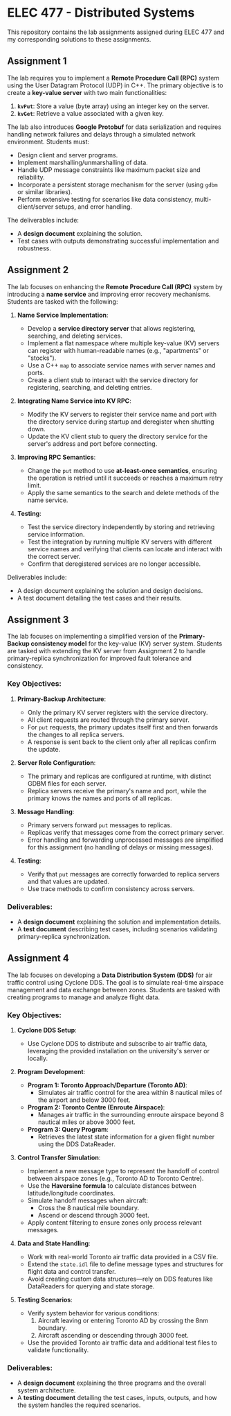 # ELEC 477 - Distributed Systems

This repository contains the lab assignments assigned during ELEC 477 and my corresponding solutions to these assignments. 

## Assignment 1
The lab requires you to implement a **Remote Procedure Call (RPC)** system using the User Datagram Protocol (UDP) in C++. The primary objective is to create a **key-value server** with two main functionalities:

1. **`kvPut`**: Store a value (byte array) using an integer key on the server.
2. **`kvGet`**: Retrieve a value associated with a given key.

The lab also introduces **Google Protobuf** for data serialization and requires handling network failures and delays through a simulated network environment. Students must:

- Design client and server programs.
- Implement marshalling/unmarshalling of data.
- Handle UDP message constraints like maximum packet size and reliability.
- Incorporate a persistent storage mechanism for the server (using `gdbm` or similar libraries).
- Perform extensive testing for scenarios like data consistency, multi-client/server setups, and error handling.

The deliverables include:
- A **design document** explaining the solution.
- Test cases with outputs demonstrating successful implementation and robustness.

## Assignment 2
The lab focuses on enhancing the **Remote Procedure Call (RPC)** system by introducing a **name service** and improving error recovery mechanisms. Students are tasked with the following:

1. **Name Service Implementation**:
   - Develop a **service directory server** that allows registering, searching, and deleting services.
   - Implement a flat namespace where multiple key-value (KV) servers can register with human-readable names (e.g., "apartments" or "stocks").
   - Use a C++ `map` to associate service names with server names and ports.
   - Create a client stub to interact with the service directory for registering, searching, and deleting entries.

2. **Integrating Name Service into KV RPC**:
   - Modify the KV servers to register their service name and port with the directory service during startup and deregister when shutting down.
   - Update the KV client stub to query the directory service for the server's address and port before connecting.

3. **Improving RPC Semantics**:
   - Change the `put` method to use **at-least-once semantics**, ensuring the operation is retried until it succeeds or reaches a maximum retry limit.
   - Apply the same semantics to the search and delete methods of the name service.

4. **Testing**:
   - Test the service directory independently by storing and retrieving service information.
   - Test the integration by running multiple KV servers with different service names and verifying that clients can locate and interact with the correct server.
   - Confirm that deregistered services are no longer accessible.

Deliverables include:
- A design document explaining the solution and design decisions.
- A test document detailing the test cases and their results.

## Assignment 3
The lab focuses on implementing a simplified version of the **Primary-Backup consistency model** for the key-value (KV) server system. Students are tasked with extending the KV server from Assignment 2 to handle primary-replica synchronization for improved fault tolerance and consistency.

### Key Objectives:
1. **Primary-Backup Architecture**:
   - Only the primary KV server registers with the service directory.
   - All client requests are routed through the primary server.
   - For `put` requests, the primary updates itself first and then forwards the changes to all replica servers.
   - A response is sent back to the client only after all replicas confirm the update.

2. **Server Role Configuration**:
   - The primary and replicas are configured at runtime, with distinct GDBM files for each server.
   - Replica servers receive the primary's name and port, while the primary knows the names and ports of all replicas.

3. **Message Handling**:
   - Primary servers forward `put` messages to replicas.
   - Replicas verify that messages come from the correct primary server.
   - Error handling and forwarding unprocessed messages are simplified for this assignment (no handling of delays or missing messages).

4. **Testing**:
   - Verify that `put` messages are correctly forwarded to replica servers and that values are updated.
   - Use trace methods to confirm consistency across servers.

### Deliverables:
- A **design document** explaining the solution and implementation details.
- A **test document** describing test cases, including scenarios validating primary-replica synchronization.

## Assignment 4
The lab focuses on developing a **Data Distribution System (DDS)** for air traffic control using Cyclone DDS. The goal is to simulate real-time airspace management and data exchange between zones. Students are tasked with creating programs to manage and analyze flight data.

### Key Objectives:
1. **Cyclone DDS Setup**:
   - Use Cyclone DDS to distribute and subscribe to air traffic data, leveraging the provided installation on the university's server or locally.

2. **Program Development**:
   - **Program 1: Toronto Approach/Departure (Toronto AD)**:
     - Simulates air traffic control for the area within 8 nautical miles of the airport and below 3000 feet.
   - **Program 2: Toronto Centre (Enroute Airspace)**:
     - Manages air traffic in the surrounding enroute airspace beyond 8 nautical miles or above 3000 feet.
   - **Program 3: Query Program**:
     - Retrieves the latest state information for a given flight number using the DDS DataReader.

3. **Control Transfer Simulation**:
   - Implement a new message type to represent the handoff of control between airspace zones (e.g., Toronto AD to Toronto Centre).
   - Use the **Haversine formula** to calculate distances between latitude/longitude coordinates.
   - Simulate handoff messages when aircraft:
     - Cross the 8 nautical mile boundary.
     - Ascend or descend through 3000 feet.
   - Apply content filtering to ensure zones only process relevant messages.

4. **Data and State Handling**:
   - Work with real-world Toronto air traffic data provided in a CSV file.
   - Extend the `state.idl` file to define message types and structures for flight data and control transfer.
   - Avoid creating custom data structures—rely on DDS features like DataReaders for querying and state storage.

5. **Testing Scenarios**:
   - Verify system behavior for various conditions:
     1. Aircraft leaving or entering Toronto AD by crossing the 8nm boundary.
     2. Aircraft ascending or descending through 3000 feet.
   - Use the provided Toronto air traffic data and additional test files to validate functionality.

### Deliverables:
- A **design document** explaining the three programs and the overall system architecture.
- A **testing document** detailing the test cases, inputs, outputs, and how the system handles the required scenarios.

